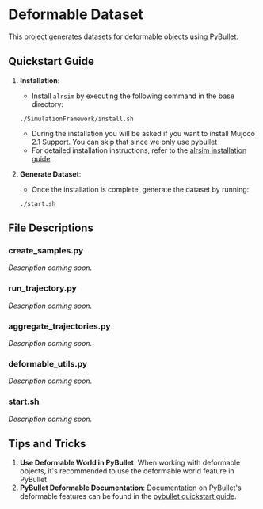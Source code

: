 # Deformable Dataset

This project generates datasets for deformable objects using PyBullet.

## Quickstart Guide

1. **Installation**:
    - Install `alrsim` by executing the following command in the base directory:
    ```
    ./SimulationFramework/install.sh
    ```
    - During the installation you will be asked if you want to install Mujoco 2.1 Support. You can skip that since we only use pybullet 
    - For detailed installation instructions, refer to the [alrsim installation guide](./SimulationFramework/doc/01_installation.md).

2. **Generate Dataset**:
    - Once the installation is complete, generate the dataset by running:
    ```
    ./start.sh
    ```

## File Descriptions

### create_samples.py
*Description coming soon.*

### run_trajectory.py
*Description coming soon.*

### aggregate_trajectories.py
*Description coming soon.*

### deformable_utils.py
*Description coming soon.*

### start.sh
*Description coming soon.*

## Tips and Tricks

1. **Use Deformable World in PyBullet**: When working with deformable objects, it's recommended to use the deformable world feature in PyBullet.
2. **PyBullet Deformable Documentation**: Documentation on PyBullet's deformable features can be found in the [pybullet quickstart guide](https://raw.githubusercontent.com/bulletphysics/bullet3/master/docs/pybullet_quickstartguide.pdf).
